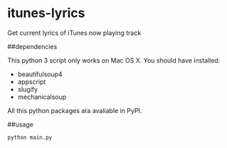 itunes-lyrics
=============

Get current lyrics of iTunes now playing track

##dependencies

This python 3 script only works on Mac OS X. You should have installed:

* beautifulsoup4
* appscript
* slugify
* mechanicalsoup

All this python packages ara avaliable in PyPI.

##usage

	python main.py